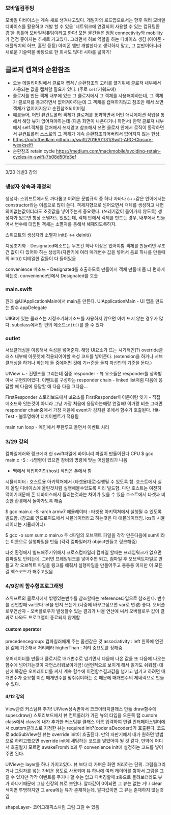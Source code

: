 ### 모바일컴퓨팅
모바일 디바이스는 계속 새로 생겨나고있다. 개발자의 로드맵으로서는 향후 여러 모바일 디바이스를 활용하고 개발 할 수 있음
'네트워크에 연결되어 사용할 수 있는 컴퓨팅환경'을 통틀어 모바일컴퓨팅이라고 한다!
모든 물건들은 점점 connectivity와 mobility가 점점 좋아지는 추세로 가고있다.
그러면서 허브 역할을 하는 디바이스 생김 (아이폰 - 애플워치의 허브, 홈팟 등등)
아이폰 앱만 개발한다고 생각하지 말고, 그 뿐만이아니라 새로운 기술력을 바탕으로 한 회사도 많다! 시야를 넓히기!

## 클로저 캡쳐와 순환참조
- 오늘 데일리미팅에서 클로저 캡쳐 / 순환참조의 고리를 끊기위해 클로저 내부에서 사용되는 값을 캡쳐할 필요가 있다. (주로 `self`키워드에)
- 클로저를 만든 객체 내부에 있는 그 클로저에서 그 객체를 사용해야하는데, 그 객체가 클로저를 통과하면서 없어져야하는데 그 객체를 캡쳐하지않고 참조만 해서 쓰면 객체가 없어지지않고 순환참조되어버림
- 예를들어, 어떤 뷰컨트롤러 객체가 클로저를 통과하면서 어떤 애니메이션 작업을 통해서 해당 뷰가 없어져야하는데 (다음 화면이 나온다거나 하면서) 만약 클로저 내부에서 self.객체를 캡쳐해서 쓰지않고 참조해서 쓰면 클로저 안에서 로직이 동작하면서 뷰컨트롤러 스스로의 그 객체가 계속 순환참조되어버려서 없어지지 않는 현상.
- https://outofbedlam.github.io/swift/2016/01/31/Swift-ARC-Closure-weakself/
- 순환참조 retain cycle https://medium.com/mackmobile/avoiding-retain-cycles-in-swift-7b08d50fe3ef

***
3/20 레벨3 강의


### 생성자 상속과 재정의
생성자: 스위프트에서도 까다롭고 어려운 문법규칙 중 하나
자바나 c++같은 언어에서는 constructor라는 이름으로 많이 쓴다.
객체지향으로 넘어오면서 객체를 생성하고 나면 의미없는값이더라도 초깃값을 넣어주는게 중요했다. (쓰레기값이 들어가지 않도록)
생성자가 있으면 항상 소멸자도 있었는데,
객체 안에서 객체를 만드는 경우, 내부에서 만들어서 변수에 대입된 객체는 소멸자를 통해서 해제되도록하자.

스위프트의 생성자와 소멸자
init() <-> deinit()

지정초기화 - Designated메소드는 무조건 하나 이상은 있어야함 객체를 만들려면 무조건 값이 다 있어야 하는 생성자(자판기에 여러 매개변수 값을 넣어서 음료 하나를 만들때의 init()) 디테일한 값들이 다 들어있음

convenience 메소드 - Designated를 호출하도록 만들어서 객체 만들때 좀 더 편하게 하는것. convenience안에서 Designated를 호출

### main.swift
원래 \@UIApplicationMain에서 main을 만든다.
UIApplicationMain - UI 앱을 만드는 함수
appDelegate

UIKit에 있는 클래스는 지정초기화메소드를 사용하지 않으면 아예 뜨지 않는 경우가 많다. subclass에서만 편의 메소드`init()`를 쓸 수 있다

### outlet
서브클래싱을 이용해서 속성을 넣어준다. 해당 UI요소가 뜨는 시기적인(?) override클래스 내부에 아웃렛에 적용되어야할 속성 코드를 넣어준다. (extension을 하거나 서브클래싱을 하거나 하는데 둘 중에어떤 것에 기ㅂ준을 둘지 자신만의 기준을 둔다.)

UIView ㄴ- 컨텐츠를 그리는데 집중
responder - 뷰 요소들은 responder를 상속받아서 구현되어있다. 이벤트를 구성하는 responder chain - linked list처럼 다음에 응답할 애 다음에 응답할 애 다음 다음 그다음...

FirstResponder
스토리보드에서 ui요소를 FirstResponder아이콘이랑 잇기 - 직접 메소드와 잇는것이 아니라 그냥 가장 처음에 응답하는애랑 연결해! 이거랑 비슷
그러면 responder chain중에서 가장 처음에 event가 감지된 곳에서 함수가 호출된다.
Hit-Test - 불투명해야 터치이벤트가 적용됨

main run loop - 메인에서 무한루프 돌면서 이벤트 처리


### 3/29 강의
컴파일에러와 링크에러
한 swift파일에 바이너리 파일이 만들어진다
CPU
$ gcc main.c -S : `-S`명령이 있으면 장비의 명령에 맞는 어셈블리가 나옴
  - 맥에서 작업하지만(host) 작업은 폰에서 함

시뮬레이터 : 호스트용 아키텍쳐에서 (타겟용대로)실행될 수 있도록 함. 호스트에서 실제 올릴 디바이스에 올린것처럼 실행해볼수있도록 미리 빌드함. 다만 호스트는 여전히 맥이기때문에 폰 디바이스에서 돌리는것과는 차이가 있을 수 있음
호스트에서 타겟과 비슷한 환경에서 돌아가도록 해줌

$ gcc main.c -S -arch armv7
애뮬레이터 : 타겟용 아키텍쳐에서 실행될 수 있도록 빌드함.
(참고로 안드로이드에서 시뮬레이터라고 하는것은 다 애뮬레이터임. ios의 시뮬레이터는 시뮬레이터)

$ gcc -o sum sum.o main.o
두 c파일의 오브젝트 파일을 각각 만든다음에 sum이라는 이름으로 실행파일을 만듦 (각각 컴파일러가 object만들고 링크해줌)

타겟 환경에서 빌드해주기위해서 크로스컴파일러
컴파일 할때는 프레임워크가 없으면 컴파일도 안되는데, 그러면 프레임워크를 넣어주면 되고, 컴파일 후 오브젝트파일로 만들고 각 오브젝트 파일을 링크를 해줘서 실행파일을 만들어주고 등등등 이지만 이 모든걸 엑스코드가 해주고있음


### 4/9강의 함수형프로그래밍
스위프트의 클로저에서 밖엥있는변수를 참조할때는 reference타입으로 참조한다.
변수를 선언할때 var보다 let을 먼저 쓰는게 (나중에 바꾸고싶으면 var로 변경) 좋다.
오버플로우연산자 - 오버플로우가 발생할수 있는 결과가 나올 연산에 써서 오버플로우 값이 결과로 나와도 프로그램이 종료되지 않게함

#### custom operator

precedencegroup: 컴파일러에게 주는 옵션같은 것
associativity : left 왼쪽에 연관된 값에 기준해서 처리해라
higherThan : 처리 중요도를 정해줌

오퍼레이터를 만들때 클로저로 매개변수로 넘기면서 다음에 나온 값을 또 다음에 나오는 함수에 넘어가는것이 자연스러워보이게끔! (선언적으로 보이게 해서 읽기도 쉬워짐)
대신에 똑같은 오퍼레이터를 써서 계속 함수에 이전함수결과값을 넘기고 넘기고 하려면 매개변수가 중요함
이런 매개변수를 맞춰줘야하는 것 때문에 매개변수의 제네릭으로 만들 수 있다.


#### 4/12 강의
View관련 커스텀뷰 추가!
UIView상속받아서 코코아터치클래스 만듦
draw함수에 super.draw()
스토리보드에서 뷰 컨트롤러가 가진 뷰의 타입을 오른쪽 탭 custom class에서 class에 내가 추가한 커스텀뷰 클래스 이름 입력하여 연결
인터페이스빌더에서 custom클래스로 지정한 뷰는 required init?(coder aDecoder:)가 호출된다.
코드로 addSubVIew한 뷰는 override init이 호출된다.
만약 자판기에서 내가 원하던 방법으로 하려고했으면 override init에 세팅하는 코드를 넣었어야 될 것 같다.
만약에 어디서 호출될지 모르면 awakeFromNib과 두 convenience init에 설정하는 코드를 넣어주면 된다.

UIView는 layer를 하나 가지고있다. 뷰 보다 더 가벼운 화면 처리하는 단위. 그림을그리거나 그림자를 넣는 가벼운 용도로 사용되며 뷰 하나에 여러 레이어를 쌓아서 그림을 그릴 수 있지만 각각 이벤트를 주거나 할 수는 없고 디버깅할때 z축으로 돌려보더라도 뷰가 하나기때문에 그냥 한장의 뷰로 보인다.
알파값이 0이되면 그 뷰는 없는 거! / clear색이면 투명하지만 그 area에는 뷰가 존재하는데, 알파값이면 그 뷰는 존재하지 않는것임

shapeLayer- 코어그래픽스처럼 그림 그릴 수 있음
